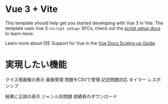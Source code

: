 # Vue 3 + Vite

This template should help get you started developing with Vue 3 in Vite. The template uses Vue 3 `<script setup>` SFCs, check out the [script setup docs](https://v3.vuejs.org/api/sfc-script-setup.html#sfc-script-setup) to learn more.

Learn more about IDE Support for Vue in the [Vue Docs Scaling up Guide](https://vuejs.org/guide/scaling-up/tooling.html#ide-support).

# 実現したい機能
クイズ用画像の表示
画像管理
問題をCSVで管理
記述問題対応
タイマー
レスポンシブ

結果に正誤の表示
ジャンル別問題
成績表のダウンロード
